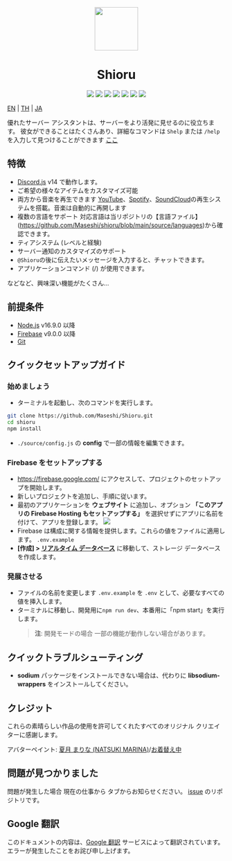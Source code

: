 <div align="center">
    <img src="https://raw.githubusercontent.com/Maseshi/Shioru/main/assets/icons/favicon-circle.png" width="100" />
    <h1>
        <strong>Shioru</strong>
    </h1>
    <img src="https://img.shields.io/badge/discord.js-v14-7354F6?logo=discord&logoColor=white&style=for-the-badge" />
    <img src="https://img.shields.io/github/stars/Maseshi/Shioru.svg?logo=github&style=for-the-badge" />
    <img src="https://img.shields.io/github/v/release/Maseshi/Shioru?logo=java&style=for-the-badge">
    <img src="https://img.shields.io/github/license/Maseshi/Shioru.svg?logo=github&style=for-the-badge" />
    <img src="https://img.shields.io/github/workflow/status/Maseshi/Shioru/CodeQL?label=test&logo=circleci&style=for-the-badge" />
    <img src="https://img.shields.io/github/last-commit/Maseshi/Shioru?style=for-the-badge">
    <a href="https://stats.uptimerobot.com/gXGx1iqxop">
        <img src="https://img.shields.io/uptimerobot/ratio/7/m789124615-03e67c33f3ffeade6f2b8d05?logo=google-cloud&logoColor=white&style=for-the-badge" />
    </a>
</div>

[EN](https://github.com/Maseshi/Shioru/blob/main/documents/README.en.md) | [TH](https://github.com/Maseshi/Shioru/blob/main/documents/README.th.md) | [JA](https://github.com/Maseshi/Shioru/blob/main/documents/README.ja.md)

優れたサーバー アシスタントは、サーバーをより活発に見せるのに役立ちます。 彼女ができることはたくさんあり、詳細なコマンドは `Shelp` または `/help` を入力して見つけることができます [ここ](https://discord.com/api/oauth2/authorize?client_id=704706906505347183&permissions=8&scope=applications.commands%20bot&redirect_uri=https%3A%2F%2Fshiorus.web.app%2Fthanks-you)

## 特徴

- [Discord.js](https://discord.js.org/) v14 で動作します。
- ご希望の様々なアイテムをカスタマイズ可能
- 両方から音楽を再生できます [YouTube](https://www.youtube.com/)、[Spotify](https://www.spotify.com/)、[SoundCloud](https://soundcloud.com/)の再生システムを搭載。音楽は自動的に再開します
- 複数の言語をサポート 対応言語は当リポジトリの【言語ファイル】(https://github.com/Maseshi/shioru/blob/main/source/languages)から確認できます。
- ティアシステム (レベルと経験)
- サーバー通知のカスタマイズのサポート
- `@Shioru`の後に伝えたいメッセージを入力すると、チャットできます。
- アプリケーションコマンド (/) が使用できます。

などなど、興味深い機能がたくさん...

## 前提条件

- [Node.js](https://nodejs.org/) v16.9.0 以降
- [Firebase](https://firebase.google.com/) v9.0.0 以降
- [Git](https://git-scm.com/downloads)

## クイックセットアップガイド

### 始めましょう

- ターミナルを起動し、次のコマンドを実行します。

```bash
git clone https://github.com/Maseshi/Shioru.git
cd shioru
npm install
```

- `./source/config.js` の **config** で一部の情報を編集できます。

### Firebase をセットアップする

- https://firebase.google.com/ にアクセスして、プロジェクトのセットアップを開始します。
- 新しいプロジェクトを追加し、手順に従います。
- 最初のアプリケーションを **ウェブサイト** に追加し、オプション **「このアプリの Firebase Hosting もセットアップする」** を選択せず​​にアプリに名前を付けて、アプリを登録します。
![](https://raw.githubusercontent.com/Maseshi/Shioru/main/assets/images/firebase-setup-web-application.png)
- Firebase は構成に関する情報を提供します。これらの値をファイルに適用します。 `.env.example`
- **[作成] > [リアルタイム データベース](https://console.firebase.google.com/u/0/project/_/database/data)** に移動して、ストレージ データベースを作成します。

### 発展させる

- ファイルの名前を変更します `.env.example` を `.env` として、必要なすべての値を挿入します。
- ターミナルに移動し、開発用に`npm run dev`、本番用に「npm start」を実行します。
     > **注**: 開発モードの場合 一部の機能が動作しない場合があります。

## クイックトラブルシューティング

- **sodium** パッケージをインストールできない場合は、代わりに **libsodium-wrappers** をインストールしてください。

## クレジット

これらの素晴らしい作品の使用を許可してくれたすべてのオリジナル クリエイターに感謝します。

アバターペイント: [夏月 まりな (NATSUKI MARINA)](https://www.pixiv.net/en/users/482462)/[お着替え中](https://www.pixiv.net/en/artworks/76075098)

## 問題が見つかりました

問題が発生した場合 現在の仕事から タブからお知らせください。 [issue](https://github.com/Maseshi/Shioru/issues) のリポジトリです。

## Google 翻訳

このドキュメントの内容は、[Google 翻訳](https://translate.google.com/) サービスによって翻訳されています。 エラーが発生したことをお詫び申し上げます。
